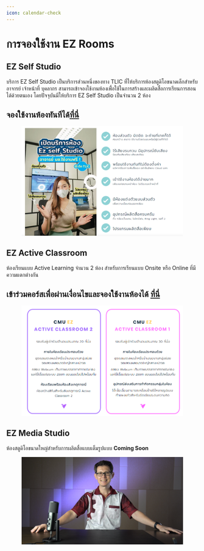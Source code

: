 ```yaml
---
icon: calendar-check
---
```


# การจองใช้งาน EZ Rooms

## EZ Self Studio

บริการ EZ Self Studio เป็นบริการส่วนหนึ่งของทาง TLIC ที่ให้บริการห้องสตูดิโอขนาดเล็กสำหรับอาจารย์ เจ้าหน้าที่ บุคลากร สามารถเข้าจองใช้งานห้องเพื่่อใช้ในการสร้างและผลิตสื่อการเรียนการสอนได้ด้วยตนเอง โดยปัจจุบันมีให้บริการ EZ Self Studio เป็นจำนวน 2 ห้อง

## จองใช้งานห้องทันทีได้[ที่นี่](https://ezbooking.tlic.cmu.ac.th/)

<figure><img src="../.gitbook/assets/image.png" alt=""><figcaption></figcaption></figure>

## EZ Active Classroom

ห้องเรียนแบบ Active Learning จำนวน 2 ห้อง สำหรับการเรียนแบบ Onsite หรือ Online ที่มีความแตกต่างกัน

## **เข้าร่วมคอร์สเพื่อผ่านเงื่อนไขและจองใช้งานห้องได้** [**ที่นี่**](https://mango-cmu.instructure.com/enroll/8DBADD)

<figure><img src="../.gitbook/assets/image (1).png" alt=""><figcaption></figcaption></figure>

## EZ Media Studio

ห้องสตูดิโอขนาดใหญ่สำหรับการผลิตสื่อแบบเต็มรูปแบบ **Coming Soon**

<figure><img src="../.gitbook/assets/MicrosoftTeams-image (20).png" alt=""><figcaption></figcaption></figure>
